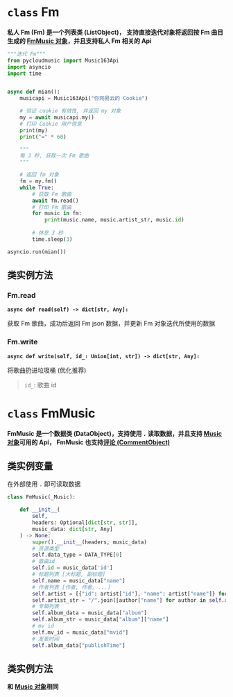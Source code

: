 # `class` Fm

**私人 Fm (Fm) 是一个列表类 (ListObject)， 支持直接迭代对象将返回按 Fm 曲目生成的 [FmMusic 对象](/pycloudmusic/Fm?id=class-fmmusic)，并且支持私人 Fm 相关的 Api**

```python
"""迭代 Fm"""
from pycloudmusic import Music163Api
import asyncio
import time


async def mian():
    musicapi = Music163Api("你网易云的 Cookie")

    # 验证 cookie 有效性, 并返回 my 对象
    my = await musicapi.my()
    # 打印 Cookie 用户信息
    print(my)
    print("=" * 60)

    """
    每 3 秒, 获取一次 Fm 歌曲
    """

    # 返回 fm 对象
    fm = my.fm()
    while True:
        # 获取 Fm 歌曲
        await fm.read()
        # 打印 Fm 歌曲
        for music in fm:
            print(music.name, music.artist_str, music.id)
        
        # 休息 3 秒
        time.sleep(3)

asyncio.run(mian())
```

## 类实例方法

### Fm.read

**`async def read(self) -> dict[str, Any]:`**

获取 Fm 歌曲，成功后返回 Fm json 数据，并更新 Fm 对象迭代所使用的数据

### Fm.write

**`async def write(self, id_: Union[int, str]) -> dict[str, Any]:`**

将歌曲扔进垃圾桶 (优化推荐)

> `id_`: 歌曲 id

# `class` FmMusic

**FmMusic 是一个数据类 (DataObject)，支持使用 `.` 读取数据，并且支持 [Music 对象](/pycloudmusic/Music)可用的 Api， FmMusic 也支持[评论 (CommentObject)](/pycloudmusic/CommentObject)**

## 类实例变量

在外部使用 `.` 即可读取数据

```python
class FmMusic(_Music):

    def __init__(
        self, 
        headers: Optional[dict[str, str]], 
        music_data: dict[str, Any]
    ) -> None:
        super().__init__(headers, music_data)
        # 资源类型
        self.data_type = DATA_TYPE[0]
        # 歌曲id
        self.id = music_data['id']
        # 标题列表 [大标题, 副标题]
        self.name = music_data["name"]
        # 作者列表 [作者, 作者, ...]
        self.artist = [{"id": artist["id"], "name": artist["name"]} for artist in music_data['artists']]
        self.artist_str = "/".join([author["name"] for author in self.artist])
        # 专辑列表
        self.album_data = music_data["album"]
        self.album_str = music_data["album"]["name"]
        # mv id
        self.mv_id = music_data["mvid"]
        # 发表时间
        self.album_data["publishTime"]
```

## 类实例方法

**和 [Music 对象](/pycloudmusic/Music)相同**
